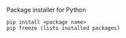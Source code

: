 Package installer for Python
```
pip install <package name>
pip freeze (lists installed packages)
```
